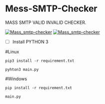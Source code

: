 # Mess-SMTP-Checker
MASS  SMTP VALID INVALID CHECKER.

<a href="https://prnt.sc/S-YtDHYzlH80"><img src="https://img001.prntscr.com/file/img001/aJhfhGnpTpi2hcQHI-6hww.png" alt="Mass_smtp-checker" border="0" /></a>
<a href="https://prnt.sc/O4D7kprjcWP9"><img src="https://img001.prntscr.com/file/img001/ahieTpSIQre_psb_WD9-yQ.png" alt="Mass_smtp-checker" border="0" /></a>

- [ ] Install PYTHON 3

#Linux
```
pip3 install -r requirement.txt
```
```
pyhton3 main.py
```
#Windows
```
pip install -r requirement.txt
```
```
main.py
```
